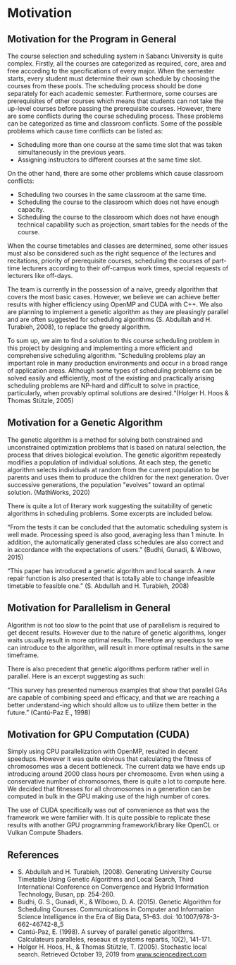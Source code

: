 # Motivation

## Motivation for the Program in General

The course selection and scheduling system in Sabancı University is quite complex. Firstly, all the courses are categorized as required, core, area and free according to the specifications of every major. When the semester starts, every student must determine their own schedule by choosing the courses from these pools. The scheduling process should be done separately for each academic semester. Furthermore, some courses are prerequisites of other courses which means that students can not take the up-level courses before passing the prerequisite courses. However, there are some conflicts during the course scheduling process. These problems can be categorized as time and classroom conflicts. Some of the possible problems which cause  time conflicts can be listed as:
- Scheduling more than one course at the same time slot that was taken simultaneously in the previous years.
- Assigning instructors to different courses at the same time slot. 
        
		
On the other hand, there are some other problems which cause classroom conflicts: 
- Scheduling two courses in the same classroom at the same time. 
- Scheduling the course to the classroom which does not have enough capacity.
- Scheduling the course to the classroom which does not have enough technical capability such as projection, smart tables for the needs of the course.
  
When the course timetables and classes are determined, some other issues must also be considered such as the right sequence of the lectures and recitations, priority of prerequisite courses, scheduling the courses of part-time lecturers according to their off-campus work times, special requests of lecturers like off-days. 
  
The team is currently in the possession of a naive, greedy algorithm that covers the most basic cases. However, we believe we can achieve better results with higher efficiency using OpenMP and CUDA with C++. We also are planning to implement a genetic algorithm as they are pleasingly parallel and are often suggested for scheduling algorithms (S. Abdullah and H. Turabieh, 2008), to replace the greedy algorithm. 
	
To sum up, we aim to find a solution to this course scheduling problem in this project by designing and implementing a more efficient and comprehensive scheduling algorithm. 
”Scheduling problems play an important role in many production environments and occur in a broad range of application areas. Although some types of scheduling problems can be solved easily and efficiently, most of the existing and practically arising scheduling problems are NP-hard and difficult to solve in practice, particularly, when provably optimal solutions are desired.“(Holger H. Hoos & Thomas Stützle, 2005)


## Motivation for a Genetic Algorithm

The genetic algorithm is a method for solving both constrained and unconstrained optimization problems that is based on natural selection, the process that drives biological evolution. The genetic algorithm repeatedly modifies a population of individual solutions. At each step, the genetic algorithm selects individuals at random from the current population to be parents and uses them to produce the children for the next generation. Over successive generations, the population "evolves" toward an optimal solution. (MathWorks, 2020)

There is quite a lot of literary work suggesting the suitability of genetic algorithms in scheduling problems. Some excerpts are included below.

“From the tests it can be concluded that the automatic scheduling system is well made. Processing speed is also good, averaging less than 1 minute. In addition, the automatically generated class schedules are also correct and in accordance with the expectations of users.” (Budhi, Gunadi, & Wibowo, 2015)

“This paper has introduced a genetic algorithm and local search. A new repair function is also presented that is totally able to change infeasible timetable to feasible one.” (S. Abdullah and H. Turabieh, 2008)


## Motivation for Parallelism in General

Algorithm is not too slow to the point that use of parallelism is required to get decent results. However due to the nature of genetic algorithms, longer waits usually result in more optimal results. Therefore any speedups to we can introduce to the algorithm, will result in more optimal results in the same timeframe.

There is also precedent that genetic algorithms perform rather well in parallel. Here is an excerpt suggesting as such:

“This survey has presented numerous examples that show that parallel GAs are capable of combining speed and efficacy, and that we are reaching a better understand-ing which should allow us to utilize them better in the future.” (Cantú-Paz E., 1998)


## Motivation for GPU Computation (CUDA)

Simply using CPU parallelization with OpenMP, resulted in decent speedups. However it was quite obvious that calculating the fitness of chromosomes was a decent bottleneck. The current data we have ends up introducing around 2000 class hours per chromosome. Even when using a conservative number of chromosomes, there is quite a lot to compute here. We decided that fitnesses for all chromosomes in a generation can be computed in bulk in the GPU making use of the high number of cores.

The use of CUDA specifically was out of convenience as that was the framework we were familier with. It is quite possible to replicate these results with another GPU programming framework/library like OpenCL or Vulkan Compute Shaders.


## References

- S. Abdullah and H. Turabieh, (2008). Generating University Course Timetable Using Genetic Algorithms and Local Search, Third International Conference on Convergence and Hybrid Information Technology, Busan, pp. 254-260.
- Budhi, G. S., Gunadi, K., & Wibowo, D. A. (2015). Genetic Algorithm for Scheduling Courses. Communications in Computer and Information Science Intelligence in the Era of Big Data, 51–63. doi: 10.1007/978-3-662-46742-8_5
- Cantú-Paz, E. (1998). A survey of parallel genetic algorithms. Calculateurs paralleles, reseaux et systems repartis, 10(2), 141-171.
- Holger H. Hoos, H., & Thomas Stützle, T. (2005). Stochastic local search. Retrieved October 19, 2019 from www.sciencedirect.com 
